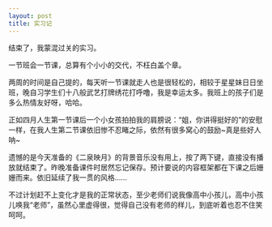 ```yaml
---
layout: post
title: 实习记
---
```

结束了，我蒙混过关的实习。

一节班会一节课，总算有个小小的交代，不枉白盖个章。

两周的时间是自己提的，每天听一节课就走人也是很轻松的，相较于星星妹日日坐班，晚自习学生们十八般武艺打牌绣花打呼噜，我是幸运太多。我班上的孩子们是多么热情友好呀，哈哈。

正如四月人生第一节课后一个小女孩拍拍我的肩膀说：“姐，你讲得挺好的”的安慰一样，在我人生第二节课依旧惨不忍睹之际，依然有很多窝心的鼓励~真是些好人呐~

遗憾的是今天准备的《二泉映月》的背景音乐没有用上，按了两下键，直接没有播放就结束了。昨晚准备课件时居然忘记保存。预计要说的内容框架都在下课之后姗姗而来。依旧延续了我一贯的风格……

不过计划赶不上变化才是我的正常状态，至少老师们说我像高中小孩儿，高中小孩儿唤我“老师”，虽然心里虚得很，觉得自己没有老师的样儿，到底听着也忍不住笑呵呵。